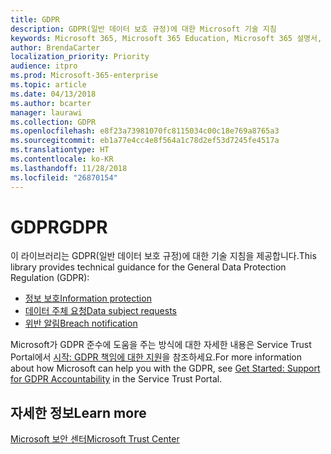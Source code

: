 ```yaml
---
title: GDPR
description: GDPR(일반 데이터 보호 규정)에 대한 Microsoft 기술 지침
keywords: Microsoft 365, Microsoft 365 Education, Microsoft 365 설명서, GDPR
author: BrendaCarter
localization_priority: Priority
audience: itpro
ms.prod: Microsoft-365-enterprise
ms.topic: article
ms.date: 04/13/2018
ms.author: bcarter
manager: laurawi
ms.collection: GDPR
ms.openlocfilehash: e8f23a73981070fc8115034c00c18e769a8765a3
ms.sourcegitcommit: eb1a77e4cc4e8f564a1c78d2ef53d7245fe4517a
ms.translationtype: HT
ms.contentlocale: ko-KR
ms.lasthandoff: 11/28/2018
ms.locfileid: "26870154"
---
```

# <a name="gdpr"></a><span data-ttu-id="47fcc-104">GDPR</span><span class="sxs-lookup"><span data-stu-id="47fcc-104">GDPR</span></span>

<span data-ttu-id="47fcc-105">이 라이브러리는 GDPR(일반 데이터 보호 규정)에 대한 기술 지침을 제공합니다.</span><span class="sxs-lookup"><span data-stu-id="47fcc-105">This library provides technical guidance for the General Data Protection Regulation (GDPR):</span></span>
- [<span data-ttu-id="47fcc-106">정보 보호</span><span class="sxs-lookup"><span data-stu-id="47fcc-106">Information protection</span></span>](gdpr-information-protection.md)
- [<span data-ttu-id="47fcc-107">데이터 주체 요청</span><span class="sxs-lookup"><span data-stu-id="47fcc-107">Data subject requests</span></span>](gdpr-data-subject-requests.md)
- [<span data-ttu-id="47fcc-108">위반 알림</span><span class="sxs-lookup"><span data-stu-id="47fcc-108">Breach notification</span></span>](gdpr-breach-notification.md)

<span data-ttu-id="47fcc-109">Microsoft가 GDPR 준수에 도움을 주는 방식에 대한 자세한 내용은 Service Trust Portal에서 [시작: GDPR 책임에 대한 지원](https://servicetrust.microsoft.com/ViewPage/GDPRGetStarted)을 참조하세요.</span><span class="sxs-lookup"><span data-stu-id="47fcc-109">For more information about how Microsoft can help you with the GDPR, see [Get Started: Support for GDPR Accountability](https://servicetrust.microsoft.com/ViewPage/GDPRGetStarted) in the Service Trust Portal.</span></span>


## <a name="learn-more"></a><span data-ttu-id="47fcc-110">자세한 정보</span><span class="sxs-lookup"><span data-stu-id="47fcc-110">Learn more</span></span>
[<span data-ttu-id="47fcc-111">Microsoft 보안 센터</span><span class="sxs-lookup"><span data-stu-id="47fcc-111">Microsoft Trust Center</span></span>](https://www.microsoft.com/TrustCenter/Privacy/gdpr/default.aspx)


